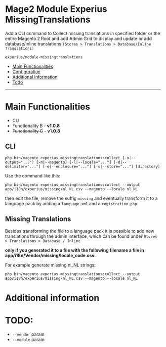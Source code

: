 Mage2 Module Experius MissingTranslations
====================

Add a CLI command to Collect missing translations in specified folder or the entire Magento 2 Root and add Admin Grid to display and update or add database/inline translations `(Stores > Translations > Database/Inline Translations)`


   ``experius/module-missingtranslations``
   
 - [Main Functionalities](#markdown-header-main-functionalities)
 - [Configuration](#markdown-header-configuration)
 - [Additional Information](#markdown-header-additional-information)
 - [Todo](#markdown-header-todo)

- - -

# Main Functionalities

 - CLI
 - Functionality B - **v1.0.8**
 - ~~Functionality C~~ - **v1.0.8**


## CLI

```
php bin/magento experius_missingtranslations:collect [-o|--output="..."] [-m|--magento] [-l|--locale="..."] [-d|--delimiter="..."] [-e|--enclosure="..."] [-s|--store="..."] [directory]
```

Use the command like this:

```
php bin/magento experius_missingtranslations:collect --output app/i18n/experius/missing/nl_NL.csv --magento --locale nl_NL
```

then edit the file, remove the suffig `missing` and eventually transform it to a language pack by adding a `language.xml` and a `registration.php`


## Missing Translations

Besides transforming the file to a language pack it is possible to add new translations through the admin interface, which can be found under `Stores > Translations > Database / Inline`

**only if you generated it to a file with the following filename a file in app/i18n/Vendor/missing/locale_code.csv.** 

For example generate missing nl_NL strings:

```
php bin/magento experius_missingtranslations:collect --output app/i18n/experius/missing/nl_NL.csv --magento --locale nl_NL
```

# Additional information


# TODO:

 - ``--vendor`` param
 - ``--module`` param
